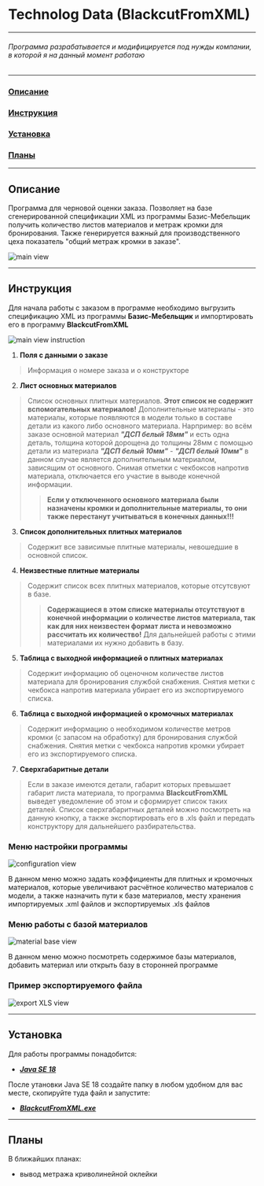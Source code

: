 # Technolog Data (BlackcutFromXML)
***
###### Программа разрабатывается и модифицируется под нужды компании, в которой я на данный момент работаю

***
### [Описание](#description)
### [Инструкция](#instruction)
### [Установка](#installation)
### [Планы](#future)
***

## <a name="description"></a>Описание

Программа для черновой оценки заказа. Позволяет на базе сгенерированной спецификации XML из программы Базис-Мебельщик получить количество листов материалов и метраж кромки для бронирования. Также генерируется важный для производственного цеха показатель "общий метраж кромки в заказе".

![main view](./readmeSRC/main-view.jpg)

***

## <a name="instruction"></a>Инструкция

Для начала работы с заказом в программе необходимо выгрузить спецификацию XML из программы **Базис-Мебельщик** и импортировать его в программу **BlackcutFromXML**

![main view instruction](./readmeSRC/main-view-instruction.jpg)

1. **Поля с данными о заказе**
> Информация о номере заказа и о конструкторе
2. **Лист основных материалов**
> Список основных плитных материалов. **Этот список не содержит вспомогательных материалов!** Дополнительные материалы - это материалы, которые появляются в модели только в составе детали из какого либо основного материала. Нарпример: во всём заказе основной материал ***"ДСП белый 18мм"*** и есть одна деталь, толщина которой дорощена до толщины 28мм с помощью детали из материала ***"ДСП белый 10мм"*** - ***"ДСП белый 10мм"*** в данном случае является дополнительным материалом, зависящим от основного.
> Снимая отметки с чекбоксов напротив материала, отключается его участие в выводе конечной информации.
>> **Если у отключенного основного материала были назначены кромки и дополнительные материалы, то они также перестанут учитываться в конечных данных!!!**
3. **Список дополнительных плитных материалов**
> Содержит все зависимые плитные материалы, невошедшие в основной список.
4. **Неизвестные плитные материалы**
> Содержит список всех плитных материалов, которые отсутсвуют в базе.
>> **Содержащиеся в этом списке материалы отсутствуют в конечной информации о количестве листов материала, так как для них неизвестен формат листа и невозможно рассчитать их количество!**
> Для дальнейшей работы с этими материалами их нужно добавить в базу.
5. **Таблица с выходной информацией о плитных материалах**
> Содержит информацию об оценочном количестве листов материала для бронирования службой снабжения. Снятия метки с чекбокса напротив материала убирает его из экспортируемого списка.
6. **Таблица с выходной информацией о кромочных материалах**
> Содержит информацию о необходимом количестве метров кромки (с запасом на обработку) для бронирования службой снабжения. Снятия метки с чекбокса напротив кромки убирает его из экспортируемого списка.
7. **Сверхгабаритные детали**
> Если в заказе имеются детали, габарит которых превышает габарит листа материала, то программа **BlackcutFromXML** выведет уведомление об этом и сформирует список таких деталей. Список сверхгабаритных деталей можно посмотреть на данную кнопку, а также экспортировать его в .xls файл и передать конструктору для дальнейшего разбирательства.

### Меню настройки программы

![configuration view](./readmeSRC/configuration-view.jpg)

В данном меню можно задать коэффициенты для плитных и кромочных материалов, которые увеличивают расчётное количество материалов с модели, а также назначить пути к базе материалов, месту хранения импортируемых .xml файлов и экспортируемых .xls файлов

### Меню работы с базой материалов

![material base view](./readmeSRC/material-base-view.jpg)

В данном меню можно посмотреть содержимое базы материалов, добавить материал или открыть базу в сторонней программе

### Пример экспортируемого файла

![export XLS view](./readmeSRC/export-XLS-view.jpg)

***

## <a name="installation"></a>Установка

Для работы программы понадобится:
* [___Java SE 18___](https://www.oracle.com/java/technologies/downloads/#java18)

После утановки Java SE 18 создайте папку в любом удобном для вас месте, скопируйте туда файл и запустите:

* [___BlackcutFromXML.exe___](./executable/BlackcutFromXML.exe)

***

## <a name="future"></a>Планы

В ближайших планах:

* вывод метража криволинейной оклейки

